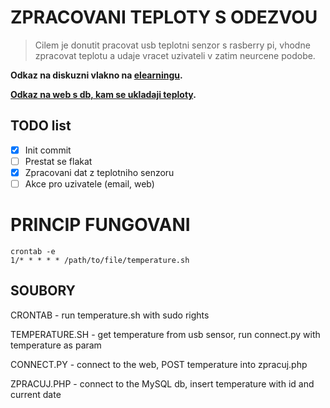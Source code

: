 # ZPRACOVANI TEPLOTY S ODEZVOU

> Cilem je donutit pracovat usb teplotni senzor s rasberry pi, vhodne zpracovat teplotu a udaje vracet uzivateli v zatim neurcene podobe.

**Odkaz na diskuzni vlakno na [elearningu](https://elearning.tul.cz/mod/forum/discuss.php?d=944&mode=1).**

**[Odkaz na web s db, kam se ukladaji teploty](http://silenyprojekt.4fan.cz/zpracuj.php).**

## TODO list
- [x] Init commit
- [ ] Prestat se flakat
- [x] Zpracovani dat z teplotniho senzoru
- [ ] Akce pro uzivatele (email, web)

# PRINCIP FUNGOVANI
```
crontab -e
1/* * * * * /path/to/file/temperature.sh
```

## SOUBORY

CRONTAB - run temperature.sh with sudo rights

TEMPERATURE.SH - get temperature from usb sensor, run connect.py with temperature as param

CONNECT.PY - connect to the web, POST temperature into zpracuj.php

ZPRACUJ.PHP - connect to the MySQL db, insert temperature with id and current date
